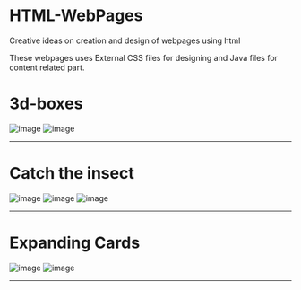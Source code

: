 # HTML-WebPages
Creative ideas on creation and design of webpages using html

These webpages uses External CSS files for designing and Java files for content related part.

<h1>3d-boxes</h1>

![image](https://github.com/Roshankumarb31/HTML-WebPages/assets/118297543/a594c538-63a2-46a1-b630-16efae860544)
![image](https://github.com/Roshankumarb31/HTML-WebPages/assets/118297543/1f29d4b4-9d65-4a90-bdd6-d955e7b33948)
<hr>

<h1>Catch the insect</h1>

![image](https://github.com/Roshankumarb31/HTML-WebPages/assets/118297543/f491b326-80c8-47ad-900f-cb3c6b216b5e)
![image](https://github.com/Roshankumarb31/HTML-WebPages/assets/118297543/143059f4-fd11-4be4-8b96-47017e77ba8d)
![image](https://github.com/Roshankumarb31/HTML-WebPages/assets/118297543/3ea8e921-da6d-4ca9-95e7-44dada976337)

<hr>

<h1>Expanding Cards</h1>

![image](https://github.com/Roshankumarb31/HTML-WebPages/assets/118297543/2825ccf5-9751-414e-af3a-e82ad2dae879)
![image](https://github.com/Roshankumarb31/HTML-WebPages/assets/118297543/cd9ca771-a9f4-4998-af94-6df67de61c27)

<hr>
